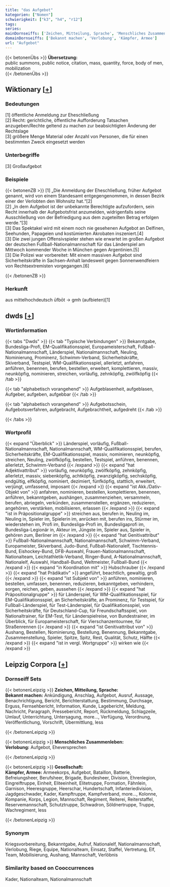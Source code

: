 ```yaml
---
title: "das Aufgebot"
kategorien: ["Nomen"]
schwierigkeit: ["k3", "h4", "r12"]
tags:
series:
mainDornseiffs: ['Zeichen, Mitteilung, Sprache', 'Menschliches Zusammenleben', 'Gesellschaft']
domainDornseiffs: ['Bekannt machen', 'Verlobung', 'Kämpfer, Armee']
url: "Aufgebot"
---
```


{{< betonenÜbs >}}
**Übersetzung:**  
public summons, public notice, citation, mass, quantity, force, body of men, mobilization  
{{< /betonenÜbs >}}

## Wiktionary [[+](https://de.wiktionary.org/wiki/Aufgebot)]

### Bedeutungen
[1] öffentliche Anmeldung zur Eheschließung  
[2] Recht: gerichtliche, öffentliche Aufforderung Tatsachen anzugeben/Rechte geltend zu machen zur beabsichtigten Änderung der Rechtslage  
[3] größere Menge Material oder Anzahl von Personen, die für einen bestimmten Zweck eingesetzt werden  

### Unterbegriffe
[3] Großaufgebot  

### Beispiele
{{< betonenZB >}}
[1] „Die Anmeldung der Eheschließung, früher Aufgebot genannt, wird von einem Standesamt entgegengenommen, in dessen Bezirk einer der Verlobten den Wohnsitz hat.“[2]  
[2] „In dem Aufgebot ist der unbekannte Berechtigte aufzufordern, sein Recht innerhalb der Aufgebotsfrist anzumelden, widrigenfalls seine Ausschließung von der Befriedigung aus dem zugeteilten Betrag erfolgen werde.“[3]  
[3] Das Spektakel wird mit einem noch nie gesehenen Aufgebot an Delfinen, Seehunden, Papageien und kostümierten Akrobaten inszeniert.[4]  
[3] Die zwei jungen Offensivspieler stehen wie erwartet im großen Aufgebot der deutschen Fußball-Nationalmannschaft für das Länderspiel am Mittwoch kommender Woche in München gegen Argentinien.[5]  
[3] Die Polizei war vorbereitet: Mit einem massiven Aufgebot sind Sicherheitskräfte in Sachsen-Anhalt landesweit gegen Sonnenwendfeiern von Rechtsextremisten vorgegangen.[6]  

{{< /betonenZB >}}
### Herkunft
aus mittelhochdeutsch ūfbōt → gmh (aufbieten)[1]  



## dwds [[+](https://www.dwds.de/wb/Aufgebot)]

### Wortinformation
{{< tabs "Dwds" >}}
{{< tab "Typische Verbindungen" >}}
Bekanntgabe, Bundesliga-Profi, EM-Qualifikationsspiel, Europameisterschaft, Fußball-Nationalmannschaft, Länderspiel, Nationalmannschaft, Neuling, Nominierung, Prominenz, Schwimm-Verband, Sicherheitskräfte, Skiverband, Testspiel, WM-Qualifikationsspiel, allerletzt, anfahren, anführen, benennen, berufen, bestellen, erweitert, komplettieren, massiv, neunköpfig, nominieren, streichen, vorläufig, zehnköpfig, zwölfköpfig
{{< /tab >}}

{{< tab "alphabetisch vorangehend" >}}
Aufgeblasenheit, aufgeblasen, Aufgeber, aufgeben, aufgebbar
{{< /tab >}}

{{< tab "alphabetisch vorangehend" >}}
Aufgebotsschein, Aufgebotsverfahren, aufgebracht, Aufgebrachtheit, aufgedreht
{{< /tab >}}

{{< /tabs >}}

### Wortprofil
{{< expand "Überblick" >}} Länderspiel, vorläufig, Fußball-Nationalmannschaft, Nationalmannschaft, WM-Qualifikationsspiel, berufen, Sicherheitskräfte, EM-Qualifikationsspiel, massiv, nominieren, neunköpfig, streichen, Neuling, zwölfköpfig, bestellen, Testspiel, anführen, benennen, allerletzt, Schwimm-Verband {{< /expand >}}
{{< expand "hat Adjektivattribut" >}} vorläufig, neunköpfig, zwölfköpfig, zehnköpfig, allerletzt, massiv, siebenköpfig, achtköpfig, zwanzigköpfig, sechsköpfig, endgültig, elfköpfig, nominiert, dezimiert, fünfköpfig, stattlich, erweitert, verjüngt, umfassend, imposant {{< /expand >}}
{{< expand "ist Akk./Dativ-Objekt von" >}} anfahren, nominieren, bestellen, komplettieren, benennen, anführen, bekanntgeben, aushängen, zusammenziehen, versammeln, berufen, abriegeln, verkünden, zusammenstellen, ergänzen, reduzieren, angehören, verstärken, mobilisieren, erlassen {{< /expand >}}
{{< expand "ist in Präpositionalgruppe" >}} streichen aus, berufen in, Neuling im, Neuling in, Spieler im, Spielerin im, anrücken mit, berufen ins, Stürmer im, wiederstehen im, Profi im, Bundesliga-Profi im, Bundesligaprofi im, Bundesliga-Legionär in, Akteur im, Jüngste im, Spieler aus, Spieler in, gehören zum, Berliner im {{< /expand >}}
{{< expand "hat Genitivattribut" >}} Fußball-Nationalmannschaft, Nationalmannschaft, Schwimm-Verband, Europameister, Skiverband, Judo-Bund, Fußball-Nationalelf, Tischtennis-Bund, Eishockey-Bund, DFB-Auswahl, Frauen-Nationalmannschaft, Nationalteam, Leichtathletik-Verband, Ringer-Bund, A-Nationalmannschaft, Nationalelf, Auswahl, Handball-Bund, Weltmeister, Fußball-Bund {{< /expand >}}
{{< expand "in Koordination mit" >}} Hubschrauber {{< /expand >}}
{{< expand "hat Prädikativ" >}} angeführt, beachtlich, gewaltig, groß {{< /expand >}}
{{< expand "ist Subjekt von" >}} anführen, nominieren, bestellen, umfassen, benennen, reduzieren, bekanntgeben, verhindern, sorgen, reichen, geben, aussehen {{< /expand >}}
{{< expand "hat Präpositionalgruppe" >}} für Länderspiel, für WM-Qualifikationsspiel, für EM-Qualifikationsspiel, an Sicherheitskräfte, an Prominenz, für Testspiel, für Fußball-Länderspiel, für Test-Länderspiel, für Qualifikationsspiel, von Sicherheitskräfte, für Deutschland-Cup, für Freundschaftsspiel, von Nationaltrainer, für EM-Test, für Länderspielreise, von Bundestrainer, im Überblick, für Europameisterschaft, für Vierschanzentournee, für Straßenrennen {{< /expand >}}
{{< expand "ist Genitivattribut von" >}} Aushang, Bestellen, Nominierung, Bestellung, Benennung, Bekanntgabe, Zusammenstellung, Spieler, Spitze, Spitz, Rest, Qualität, Schutz, Hälfte {{< /expand >}}
{{< expand "ist in vergl. Wortgruppe" >}} wirken wie {{< /expand >}}

## Leipzig Corpora [[+](https://corpora.uni-leipzig.de/en/res?word=Aufgebot&corpusId=deu_newscrawl-public_2018)]

### Dornseiff Sets
{{< betonenLeipzig >}}
**Zeichen, Mitteilung, Sprache:**  
**Bekannt machen:** Ankündigung, Anschlag, Aufgebot, Ausruf, Aussage, Benachrichtigung, Bericht, Berichterstattung, Bestimmung, Durchsage, Erguss, Fernsehbericht, Information, Kunde, Lagebericht, Meldung, Nachricht, Paragraph, Pressebericht, Report, Rückmeldung, Schlagzeile, Umlauf, Unterrichtung, Untersagung, more..., Verfügung, Verordnung, Veröffentlichung, Vorschrift, Übermittlung, less  

{{< /betonenLeipzig >}}


{{< betonenLeipzig >}}
**Menschliches Zusammenleben:**  
**Verlobung:** Aufgebot, Eheversprechen  

{{< /betonenLeipzig >}}


{{< betonenLeipzig >}}
**Gesellschaft:**  
**Kämpfer, Armee:** Armeekorps, Aufgebot, Bataillon, Batterie, Befreiungsheer, Berufsheer, Brigade, Bundesheer, Division, Ehrenlegion, Eingreiftruppe, Einheit, Eliteeinheit, Elitetruppe, Formation, Fähnlein, Garnison, Heeresgruppe, Heerschar, Hundertschaft, Infanteriedivision, Jagdgeschwader, Kader, Kampftruppe, Kampfverband, more..., Kolonne, Kompanie, Korps, Legion, Mannschaft, Regiment, Reiterei, Reiterstaffel, Reservemannschaft, Schutztruppe, Schwadron, Söldnertruppe, Truppe, Wachregiment, less  

{{< /betonenLeipzig >}}

### Synonym
Kriegsvorbereitung, Bekanntgabe, Aufruf, Nationalelf, Nationalmannschaft, Verlobung, Riege, Equipe, Nationalteam, Einsatz, Staffel, Vertretung, Elf, Team, Mobilisierung, Aushang, Mannschaft, Verlöbnis


### Similarity based on Cooccurrences
Kader, Nationalteam, Nationalmannschaft

